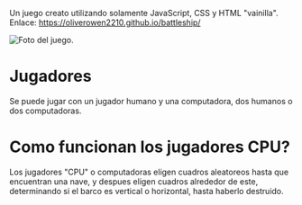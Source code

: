 Un juego creato utilizando solamente JavaScript, CSS y HTML "vainilla".
Enlace: https://oliverowen2210.github.io/battleship/

![Foto del juego.](https://user-images.githubusercontent.com/95064346/213896248-4780510d-e612-48d6-949d-e335c57e14ed.png)

# Jugadores
Se puede jugar con un jugador humano y una computadora, dos humanos o dos computadoras.

# Como funcionan los jugadores CPU?
Los jugadores "CPU" o computadoras eligen cuadros aleatoreos hasta que encuentran una nave, y despues eligen cuadros alrededor de este, determinando si el barco es vertical o horizontal, hasta haberlo destruido.
